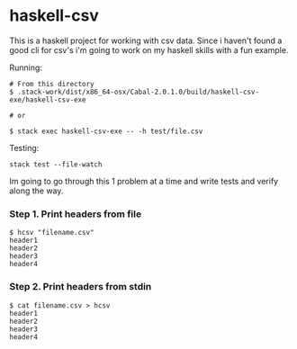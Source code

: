 # haskell-csv

This is a haskell project for working with csv data. Since i haven't found a good cli for csv's i'm going to work on my haskell skills with a fun example.

Running: 
```
# From this directory
$ .stack-work/dist/x86_64-osx/Cabal-2.0.1.0/build/haskell-csv-exe/haskell-csv-exe

# or

$ stack exec haskell-csv-exe -- -h test/file.csv
```

Testing:
```
stack test --file-watch
```

Im going to go through this 1 problem at a time and write tests and verify along the way.

### Step 1. Print headers from file
```
$ hcsv "filename.csv"
header1
header2
header3
header4
```

### Step 2. Print headers from stdin
```
$ cat filename.csv > hcsv
header1
header2
header3
header4
```
